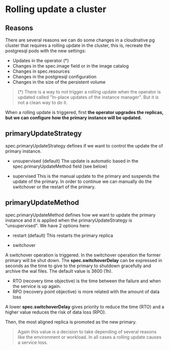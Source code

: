 # Rolling update a cluster

## Reasons

There are several reasons we can do some changes in a cloudnative pg cluster that requires a rolling update in the cluster, this is, recreate the postgresql pods with the new settings:

- Updates in the operator (*)
- Changes in the spec.image field or in the image catalog
- Changes in spec.resources
- Changes in the postgresql configuration
- Changes in the size of the persistent volume

> (*) There is a way to not trigger a rolling update when the operator is updated called "In-place updates of the instance manager". But it is not a clean way to do it.

When a rolling update is triggered, first **the operator upgrades the replicas, but we can configure how the primary instance will be updated.**

## primaryUpdateStrategy

spec.primaryUpdateStrategy defines if we want to control the update the of primary instance.

- unsupervised (default)
The update is automatic based in the spec.primaryUpdateMethod field (see below)

- supervised
This is the manual update to the primary and suspends the update of the primary. In order to continue we can manually do the switchover or the restart of the primary.

## primaryUpdateMethod

spec.primaryUpdateMethod defines how we want to update the primary instance and it is applied when the primaryUpdateStrategy is "unsupervised". We have 2 options here:

- restart (default)
This restarts the primary replica

- switchover

A switchover operation is triggered. In the switchover operation the former primary will be shut down.
The **spec.switchoverDelay** can be expressed in seconds as the time to give to the primary to shutdown gracefully and archive the wal files. The default value is 3600 (1h).

- RTO (recovery time objective) is the time between the failure and when the service is up again.
- RPO (recovery point objective) is more related with the amount of data loss

A lower **spec.switchoverDelay** gives priority to reduce the time (RTO) and a higher value reduces the risk of data loss (RPO).

Then, the most aligned replica is promoted as the new primary.

> Again this value is a decision to take depending of several reasons like the environment or workload. In all cases a rolling update causes a service loss.
